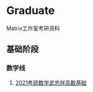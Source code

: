 # Graduate

Matrix工作室考研资料

## 基础阶段

### 数学线

1. [2021考研数学武忠祥高数基础](https://www.youtube.com/playlist?list=PLRMOX8QaZK8zRFPck-PnBMo5th6yG2wcK)
